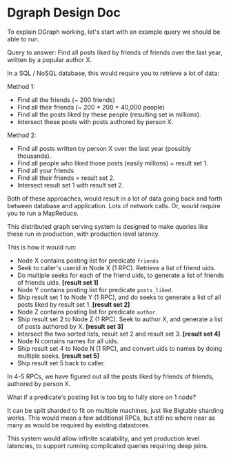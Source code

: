 # Dgraph Design Doc

To explain DGraph working, let's start with an example query we should be able
to run.

Query to answer:
Find all posts liked by friends of friends over the last year, written by a popular author X.

In a SQL / NoSQL database, this would require you to retrieve a lot of data:

Method 1:

* Find all the friends (~ 200 friends)
* Find all their friends (~ 200 * 200 = 40,000 people)
* Find all the posts liked by these people (resulting set in millions).
* Intersect these posts with posts authored by person X.

Method 2:

* Find all posts written by person X over the last year (possibly thousands).
* Find all people who liked those posts (easily millions) = result set 1.
* Find all your friends
* Find all their friends = result set 2.
* Intersect result set 1 with result set 2.

Both of these approaches, would result in a lot of data going
back and forth between database
and application. Lots of network calls.
Or, would require you to run a MapReduce.

This distributed graph serving system is designed to make queries like these
run in production, with production level latency.

This is how it would run:

* Node X contains posting list for predicate `friends`
* Seek to caller's userid in Node X (1 RPC). Retrieve a list of friend uids.
* Do multiple seeks for each of the friend uids, to generate a list of
  friends of friends uids. **[result set 1]**
* Node Y contains posting list for predicate `posts_liked`.
* Ship result set 1 to Node Y (1 RPC), and do seeks to generate a list
	of all posts liked by result set 1. **[result set 2]**
* Node Z contains posting list for predicate `author`.
* Ship result set 2 to Node Z (1 RPC). Seek to author X, and generate a list of
  posts authored by X. **[result set 3]**
* Intersect the two sorted lists, result set 2 and result set 3. **[result set 4]**
* Node N contains names for all uids.
* Ship result set 4 to Node N (1 RPC),
and convert uids to names by doing multiple seeks. **[result set 5]**
* Ship result set 5 back to caller.

In 4-5 RPCs, we have figured out all the posts liked by friends of friends,
authored by person X.

What if a predicate's posting list is too big to fully store on 1 node?

It can be split sharded to fit on multiple machines,
just like Bigtable sharding works. This would mean a few additional RPCs, but
still no where near as many as would be required by existing datastores.

This system would allow infinite scalability, and yet production level latencies,
to support running complicated queries requiring deep joins.
